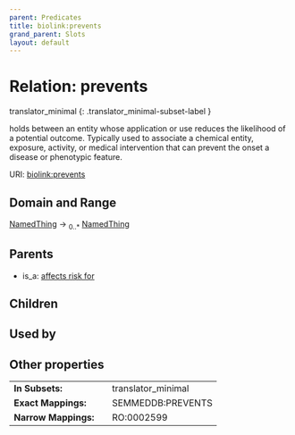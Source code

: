 ```yaml
---
parent: Predicates
title: biolink:prevents
grand_parent: Slots
layout: default
---
```


# Relation: prevents

translator_minimal
{: .translator_minimal-subset-label }


holds between an entity whose application or use reduces the likelihood of a potential outcome. Typically used to associate a chemical entity, exposure, activity, or medical intervention that can prevent the onset a disease or phenotypic feature.

URI: [biolink:prevents](https://w3id.org/biolink/vocab/prevents)

## Domain and Range

[NamedThing](NamedThing.md) ->  <sub>0..\*</sub> [NamedThing](NamedThing.md)

## Parents

 *  is_a: [affects risk for](affects_risk_for.md)

## Children


## Used by


## Other properties

|  |  |  |
| --- | --- | --- |
| **In Subsets:** | | translator_minimal |
| **Exact Mappings:** | | SEMMEDDB:PREVENTS |
| **Narrow Mappings:** | | RO:0002599 |

